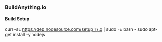 ### BuildAnything.io

#### Build Setup

curl -sL https://deb.nodesource.com/setup_12.x | sudo -E bash -
sudo apt-get install -y nodejs
